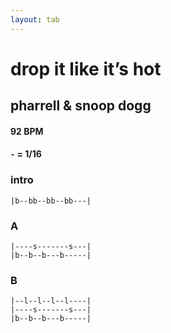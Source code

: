 ```yaml
---
layout: tab
---
```


# drop it like it’s hot
## pharrell & snoop dogg

#### 92 BPM
#### `-` = 1/16

### intro
```
|b--bb--bb--bb---|
```

### A
```
|----s-------s---|
|b--b--b---b-----|
```

### B
```
|--l--l--l--l----|
|----s-------s---|
|b--b--b---b-----|
```
